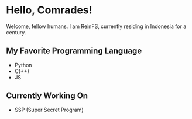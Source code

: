 # Hello, Comrades!

Welcome, fellow humans. I am ReinFS, currently residing in Indonesia for a century.

## My Favorite Programming Language 
- Python 
- C(++)
- JS 

## Currently Working On
- SSP (Super Secret Program)
